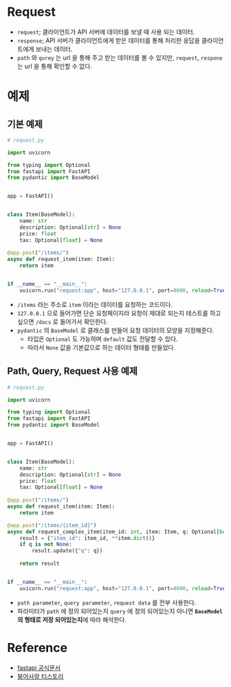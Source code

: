 # Request
- `request`; 클라이언트가 API 서버에 데이터를 보낼 때 사용 되는 데이터.
- `response`; API 서버가 클라이언트에게 받은 데이터를 통해 처리한 응답을 클라이언트에게 보내는 데이터.
- `path` 와 `qurey` 는 url 을 통해 주고 받는 데이터를 볼 수 있지만, `request`, `respone` 는 url 을 통해 확인할 수 없다.

# 예제
## 기본 예제
```python
# request.py

import uvicorn

from typing import Optional
from fastapi import FastAPI
from pydantic import BaseModel


app = FastAPI()


class Item(BaseModel):
    name: str
    description: Optional[str] = None
    price: float
    tax: Optional[float] = None
    
@app.post("/items/")
async def request_item(item: Item):
    return item


if __name__ == "__main__":
    uvicorn.run("request:app", host="127.0.0.1", port=8000, reload=True, reload_excludes="README.md", reload_dirs="./")
```
- `/items` 라는 주소로 `item` 이라는 데이터를 요청하는 코드이다.
- `127.0.0.1` 으로 들어가면 단순 요청페이지라 요청이 제대로 되는지 테스트를 하고 싶으면 `/docs` 로 들어가서 확인한다.
- `pydantic` 의 `BaseModel` 로 클래스를 만들어 요청 데이터의 모양을 지정해준다.
    - 타입은 `Optional` 도 가능하며 `default` 값도 전달할 수 있다.
    - 따라서 `None` 값을 기본값으로 하는 데이터 형태를 만들었다.

## Path, Query, Request 사용 예제
```python
# request.py

import uvicorn

from typing import Optional
from fastapi import FastAPI
from pydantic import BaseModel


app = FastAPI()


class Item(BaseModel):
    name: str
    description: Optional[str] = None
    price: float
    tax: Optional[float] = None
    
@app.post("/items/")
async def request_item(item: Item):
    return item

@app.post("/items/{item_id}")
async def request_complex_item(item_id: int, item: Item, q: Optional[bool] = None):
    result = {"item_id": item_id, **item.dict()}
    if q is not None:
        result.update({"q": q})
        
    return result


if __name__ == "__main__":
    uvicorn.run("request:app", host="127.0.0.1", port=8000, reload=True, reload_excludes="README.md", reload_dirs="./")
```
- `path parameter`, `query parameter`, `request data` 를 전부 사용한다.
- 파라미터가 `path` 에 정의 되어있는지 `query` 에 정의 되어있는지 아니면 **`BaseModel` 의 형태로 저장 되어있는지**에 따라 해석한다.

# Reference
- [fastapi 공식문서](https://fastapi.tiangolo.com/ko/)
- [붕어사랑 티스토리](https://lucky516.tistroy.com/category/Fast%20API)